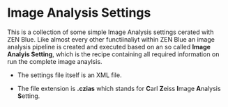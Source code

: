# Image Analysis Settings

This is a collection of some simple Image Analysis settings cerated with ZEN Blue. Like almost every other functiinaliyt within ZEN Blue an image analysis pipeline is created and executed based on an so called **Image Analyis Setting**, which is the recipe containing all required information on run the complete image anaylsis.

* The settings file itself is an XML file.

* The file extension is **.czias** which stands for **C**arl **Z**eiss **I**mage **A**nalysis **S**etting.
